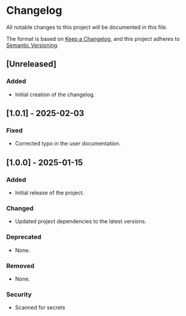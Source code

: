 # Changelog

All notable changes to this project will be documented in this file.

The format is based on [Keep a Changelog](https://keepachangelog.com/en/1.0.0/), and this project adheres to [Semantic Versioning](https://semver.org/spec/v2.0.0.html).

## [Unreleased]

### Added
- Initial creation of the changelog.

## [1.0.1] - 2025-02-03
### Fixed
- Corrected typo in the user documentation.

## [1.0.0] - 2025-01-15
### Added
- Initial release of the project.

### Changed
- Updated project dependencies to the latest versions.

### Deprecated
- None.

### Removed
- None.

### Security
- Scanned for secrets

